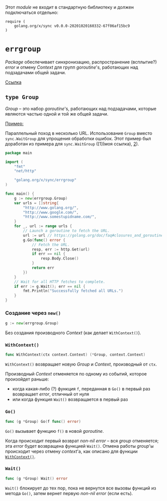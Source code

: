 Этот *module* не входит в стандартную библиотеку и должен подключаться отдельно:

```
require (
	golang.org/x/sync v0.0.0-20201020160332-67f06af15bc9
)
```



# `errgroup`

*Package* обеспечивает синхронизацию, распространение (всплытие?) *error* и отмену *Context* для групп *goroutine*'s, работающих над подзадачами общей задачи.

[Ссылка](https://pkg.go.dev/golang.org/x/sync@v0.0.0-20210220032951-036812b2e83c/errgroup)

## `type Group`

*Group* – это набор *goroutine*'s, работающих над подзадачами, которые являются частью одной и той же общей задачи.

<u>Пример:</u>

Параллельный поход в несколько URL. Использование `Group` вместо `sync.WaitGroup`  для упрощения обработки ошибок. Этот пример был доработан из примера для `sync.WaitGroup` ([1](моя ссылка), [2](https://golang.org/pkg/sync/#example_WaitGroup)).

```go
package main

import (
	"fmt"
	"net/http"

	"golang.org/x/sync/errgroup"
)

func main() {
	g := new(errgroup.Group)
	var urls = []string{
		"http://www.golang.org/",
		"http://www.google.com/",
		"http://www.somestupidname.com/",
	}
	for _, url := range urls {
		// Launch a goroutine to fetch the URL.
		url := url // https://golang.org/doc/faq#closures_and_goroutines
		g.Go(func() error {
			// Fetch the URL.
			resp, err := http.Get(url)
			if err == nil {
				resp.Body.Close()
			}
			return err
		})
	}
	// Wait for all HTTP fetches to complete.
	if err := g.Wait(); err == nil {
		fmt.Println("Successfully fetched all URLs.")
	}
}
```

### Создание через `new()`

```go
g := new(errgroup.Group)
```

Без создания производного *Context* (как делает `WithContext()`).



### `WithContext()`

```go
func WithContext(ctx context.Context) (*Group, context.Context)
```

`WithContext()` возвращает новую *Group* и  *Context*, производный от `ctx`.

Производный *Context* отменяется по одному из событий, которое произойдет раньше:

- когда какая-либо (?) функция `f`, переданная в `Go()` в первый раз возвращает *error*, отличный от нуля
- или когда функция `Wait()` возвращается в первый раз

### `Go()`

```go
func (g *Group) Go(f func() error)
```

`Go()` вызывает функцию `f()` в новой *goroutine*.

Когда происходит первый возврат *non-nil error* – вся *group* отменяется; эта *error* будет возвращена функцией `Wait()`. Отмена работы *group*'ы происходит через отмену *context*'а, как описано для функции [`WithContext()`](#withcontext).

### `Wait()`

```go
func (g *Group) Wait() error
```

`Wait()` блокирует до тех пор, пока не вернутся все вызовы функций из метода `Go()`, затем вернет первую *non-nil error* (если есть).